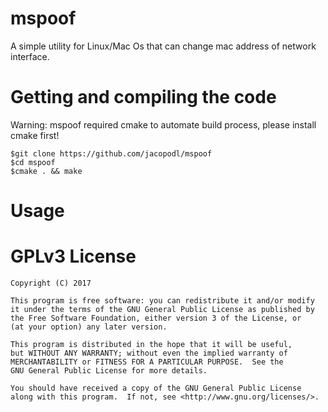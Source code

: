 # mspoof
A simple utility for Linux/Mac Os that can change mac address of network interface.
# Getting and compiling the code
Warning: mspoof required cmake to automate build process, please install cmake first!

    $git clone https://github.com/jacopodl/mspoof
    $cd mspoof
    $cmake . && make
# Usage

# GPLv3 License
    Copyright (C) 2017

    This program is free software: you can redistribute it and/or modify
    it under the terms of the GNU General Public License as published by
    the Free Software Foundation, either version 3 of the License, or
    (at your option) any later version.

    This program is distributed in the hope that it will be useful,
    but WITHOUT ANY WARRANTY; without even the implied warranty of
    MERCHANTABILITY or FITNESS FOR A PARTICULAR PURPOSE.  See the
    GNU General Public License for more details.

    You should have received a copy of the GNU General Public License
    along with this program.  If not, see <http://www.gnu.org/licenses/>.
